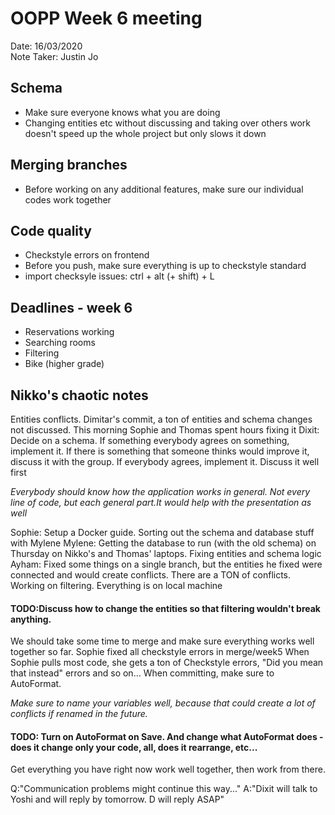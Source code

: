 # OOPP Week 6 meeting
Date: 16/03/2020\
Note Taker: Justin Jo

## Schema
- Make sure everyone knows what you are doing
- Changing entities etc without discussing and taking over others work doesn't speed up the whole project but only slows it down

## Merging branches
- Before working on any additional features, make sure our individual codes work together

## Code quality
- Checkstyle errors on frontend
- Before you push, make sure everything is up to checkstyle standard
- import checksyle issues: ctrl + alt (+ shift) + L

## Deadlines - week 6
- Reservations working
- Searching rooms
- Filtering
- Bike (higher grade)

## Nikko's chaotic notes
Entities conflicts. Dimitar's commit, a ton of entities and schema changes not discussed.
This morning Sophie and Thomas spent hours fixing it
Dixit: Decide on a schema. If something everybody agrees on something, implement it. If there is
something that someone thinks would improve it, discuss it with the group. If everybody
agrees, implement it. Discuss it well first

_Everybody should know how the application works in general. Not every line of code, but each general
part.It would help with the presentation as well_

Sophie: Setup a Docker guide. Sorting out the schema and database stuff with Mylene
Mylene: Getting the database to run (with the old schema) on Thursday on Nikko's and Thomas' laptops. Fixing entities
and schema logic
Ayham: Fixed some things on a single branch, but the entities he fixed were connected and would create conflicts. There are a
TON of conflicts. Working on filtering. Everything is on local machine

#### TODO:Discuss how to change the entities so that filtering wouldn't break anything.
We should take some time to merge and make sure everything works well together so far.
Sophie fixed all checkstyle errors in merge/week5
When Sophie pulls most code, she gets a ton of Checkstyle errors, "Did you mean that instead" errors and so on...
When committing, make sure to AutoFormat.

_Make sure to name your variables well, because that could create a lot of conflicts if renamed in the future._
#### TODO: Turn on AutoFormat on Save. And change what AutoFormat does - does it change only your code, all, does it rearrange, etc...
Get everything you have right now work well together, then work from there.

Q:"Communication problems might continue this way..."
A:"Dixit will talk to Yoshi and will reply by tomorrow. D will reply ASAP"